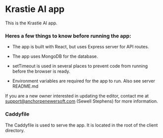 # Krastie AI app

This is the Krastie AI app.

### Heres a few things to know before running the app:

- The app is built with React, but uses Express server for API routes.

- The app uses MongoDB for the database.

- setTimeout is used in several places to prevent code from running before the browser is ready.

- Environment variables are required for the app to run. Also see server README.md

If you are a new owner interested in updating the editor,
contact me at support@anchorpenewersoft.com (Sewell Stephens) for more information.

### Caddyfile

The Caddyfile is used to serve the app. It is located in the root of the client directory.
